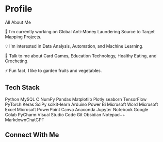 # Profile
All About Me

🔭 I’m currently working on Global Anti-Money Laundering Source to Target Mapping Projects.

💡 I'm interested in Data Analysis, Automation, and Machine Learning.

💬 Talk to me about Card Games, Education Technology, Healthy Eating, and Crocheting.

⚡ Fun fact, I like to garden fruits and vegetables.

## Tech Stack
Python MySQL C NumPy Pandas Matplotlib Plotly seaborn TensorFlow PyTorch Keras SciPy scikit-learn Arduino Power Bi Microsoft Word Microsoft Excel Microsoft PowerPoint Canva Anaconda Jupyter Notebook Google Colab PyCharm Visual Studio Code Git Obsidian Notepad++ MarkdownChatGPT

## Connect With Me
